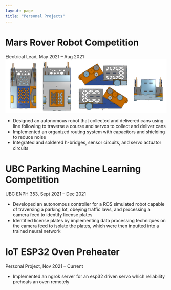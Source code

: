 ```yaml
---
layout: page
title: "Personal Projects"
---
```


# Mars Rover Robot Competition  
Electrical Lead, May 2021 – Aug 2021  
![rs](https://raw.githubusercontent.com/carterkowel/carterkowel.github.io/master/assets/images/robot1.PNG)  
* Designed an autonomous robot that collected and delivered cans using line following to traverse a course and servos to collect and deliver cans  
* Implemented an organized routing system with capacitors and shielding to reduce noise  
* Integrated and soldered h-bridges, sensor circuits, and servo actuator circuits  

# UBC Parking Machine Learning Competition 
UBC ENPH 353, Sept 2021 – Dec 2021
* Developed an autonomous controller for a ROS simulated robot capable of traversing a parking lot, obeying traffic laws, and processing a camera feed to identify license plates
* Identified license plates by implementing data processing techniques on the camera feed to isolate the plates, which were then inputted into a trained neural network

# IoT ESP32 Oven Preheater
Personal Project, Nov 2021 – Current
* Implemented an ngrok server for an esp32 driven servo which reliability preheats an oven remotely
